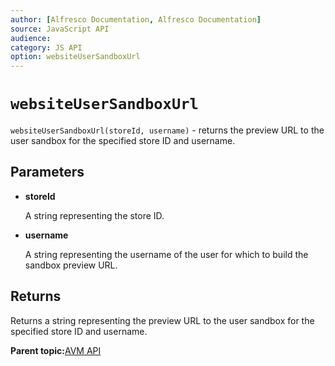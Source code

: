 ```yaml
---
author: [Alfresco Documentation, Alfresco Documentation]
source: JavaScript API
audience: 
category: JS API
option: websiteUserSandboxUrl
---
```


# `websiteUserSandboxUrl`

`websiteUserSandboxUrl(storeId, username)` - returns the preview URL to the user sandbox for the specified store ID and username.

## Parameters

-   **storeId**

    A string representing the store ID.

-   **username**

    A string representing the username of the user for which to build the sandbox preview URL.


## Returns

Returns a string representing the preview URL to the user sandbox for the specified store ID and username.

**Parent topic:**[AVM API](../references/API-JS-AVM.md)

